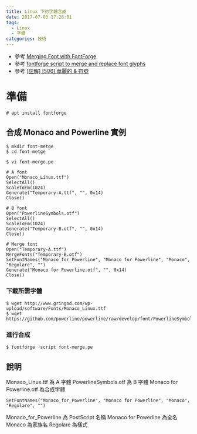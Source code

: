 ```yaml
---
title: Linux 下的字體合成
date: 2017-07-03 17:28:01
tags:
  - Linux
  - 字體
categories: 技術
---
```


* 參考 [Merging Font with FontForge](http://7thgen.info/blog/2008/07/merging-font-with-fontforge/)
* 參考 [fontforge script to merge and replace font glyphs](https://cat-in-136.github.io/2010/02/fontforge-script-to-merge-and-replace.html)
* 參考 [[註解] [506] 華麗的 & 符號](https://github.com/cssmagic/CSS-Secrets/issues/63)

# 準備

```
# apt install fontforge
```

## 合成 Monaco and Powerline 實例

```
$ mkdir font-metge
$ cd font-metge
```

```
$ vi font-merge.pe

# A font
Open("Monaco_Linux.ttf")
SelectAll()
ScaleToEm(1024)
Generate("Temporary-A.ttf", "", 0x14)
Close()

# B font
Open("PowerlineSymbols.otf")
SelectAll()
ScaleToEm(1024)
Generate("Temporary-B.otf", "", 0x14)
Close()

# Merge font
Open("Temporary-A.ttf")
MergeFonts("Temporary-B.otf")
SetFontNames("Monaco_for_Powerline", "Monaco for Powerline", "Monaco", "Regolare", "")
Generate("Monaco for Powerline.otf", "", 0x14)
Close()
```

### 下載所需字體

```
$ wget http://www.gringod.com/wp-upload/software/Fonts/Monaco_Linux.ttf
$ wget https://github.com/powerline/powerline/raw/develop/font/PowerlineSymbols.otf
```

### 進行合成

```
$ fontforge -script font-merge.pe
```

## 說明

Monaco_Linux.ttf 為 A 字體
PowerlineSymbols.otf 為 B 字體
Monaco for Powerline.otf 為合成字體

```
SetFontNames("Monaco_for_Powerline", "Monaco for Powerline", "Monaco", "Regolare", "")
```

Monaco_for_Powerline 為 PostScript 名稱
Monaco for Powerline 為全名
Monaco 為家族名
Regolare 為樣式
